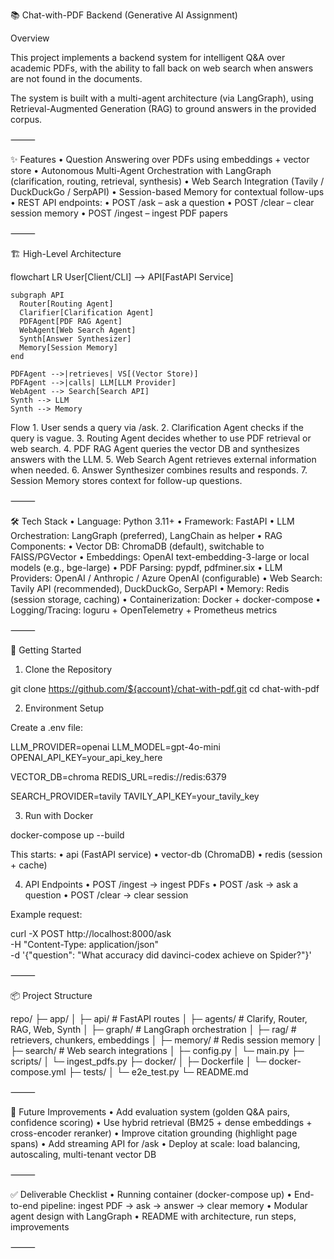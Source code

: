 📚 Chat-with-PDF Backend (Generative AI Assignment)

Overview

This project implements a backend system for intelligent Q&A over academic PDFs, with the ability to fall back on web search when answers are not found in the documents.

The system is built with a multi-agent architecture (via LangGraph), using Retrieval-Augmented Generation (RAG) to ground answers in the provided corpus.

⸻

✨ Features
	•	Question Answering over PDFs using embeddings + vector store
	•	Autonomous Multi-Agent Orchestration with LangGraph (clarification, routing, retrieval, synthesis)
	•	Web Search Integration (Tavily / DuckDuckGo / SerpAPI)
	•	Session-based Memory for contextual follow-ups
	•	REST API endpoints:
	•	POST /ask – ask a question
	•	POST /clear – clear session memory
	•	POST /ingest – ingest PDF papers

⸻

🏗️ High-Level Architecture

flowchart LR
    User[Client/CLI] --> API[FastAPI Service]

    subgraph API
      Router[Routing Agent]
      Clarifier[Clarification Agent]
      PDFAgent[PDF RAG Agent]
      WebAgent[Web Search Agent]
      Synth[Answer Synthesizer]
      Memory[Session Memory]
    end

    PDFAgent -->|retrieves| VS[(Vector Store)]
    PDFAgent -->|calls| LLM[LLM Provider]
    WebAgent --> Search[Search API]
    Synth --> LLM
    Synth --> Memory

Flow
	1.	User sends a query via /ask.
	2.	Clarification Agent checks if the query is vague.
	3.	Routing Agent decides whether to use PDF retrieval or web search.
	4.	PDF RAG Agent queries the vector DB and synthesizes answers with the LLM.
	5.	Web Search Agent retrieves external information when needed.
	6.	Answer Synthesizer combines results and responds.
	7.	Session Memory stores context for follow-up questions.

⸻

🛠️ Tech Stack
	•	Language: Python 3.11+
	•	Framework: FastAPI
	•	LLM Orchestration: LangGraph (preferred), LangChain as helper
	•	RAG Components:
	•	Vector DB: ChromaDB (default), switchable to FAISS/PGVector
	•	Embeddings: OpenAI text-embedding-3-large or local models (e.g., bge-large)
	•	PDF Parsing: pypdf, pdfminer.six
	•	LLM Providers: OpenAI / Anthropic / Azure OpenAI (configurable)
	•	Web Search: Tavily API (recommended), DuckDuckGo, SerpAPI
	•	Memory: Redis (session storage, caching)
	•	Containerization: Docker + docker-compose
	•	Logging/Tracing: loguru + OpenTelemetry + Prometheus metrics

⸻

🚀 Getting Started

1. Clone the Repository

git clone https://github.com/${account}/chat-with-pdf.git
cd chat-with-pdf

2. Environment Setup

Create a .env file:

LLM_PROVIDER=openai
LLM_MODEL=gpt-4o-mini
OPENAI_API_KEY=your_api_key_here

VECTOR_DB=chroma
REDIS_URL=redis://redis:6379

SEARCH_PROVIDER=tavily
TAVILY_API_KEY=your_tavily_key

3. Run with Docker

docker-compose up --build

This starts:
	•	api (FastAPI service)
	•	vector-db (ChromaDB)
	•	redis (session + cache)

4. API Endpoints
	•	POST /ingest → ingest PDFs
	•	POST /ask → ask a question
	•	POST /clear → clear session

Example request:

curl -X POST http://localhost:8000/ask \
  -H "Content-Type: application/json" \
  -d '{"question": "What accuracy did davinci-codex achieve on Spider?"}'


⸻

📦 Project Structure

repo/
├─ app/
│  ├─ api/          # FastAPI routes
│  ├─ agents/       # Clarify, Router, RAG, Web, Synth
│  ├─ graph/        # LangGraph orchestration
│  ├─ rag/          # retrievers, chunkers, embeddings
│  ├─ memory/       # Redis session memory
│  ├─ search/       # Web search integrations
│  ├─ config.py
│  └─ main.py
├─ scripts/
│  └─ ingest_pdfs.py
├─ docker/
│  ├─ Dockerfile
│  └─ docker-compose.yml
├─ tests/
│  └─ e2e_test.py
└─ README.md


⸻

🔮 Future Improvements
	•	Add evaluation system (golden Q&A pairs, confidence scoring)
	•	Use hybrid retrieval (BM25 + dense embeddings + cross-encoder reranker)
	•	Improve citation grounding (highlight page spans)
	•	Add streaming API for /ask
	•	Deploy at scale: load balancing, autoscaling, multi-tenant vector DB

⸻

✅ Deliverable Checklist
	•	Running container (docker-compose up)
	•	End-to-end pipeline: ingest PDF → ask → answer → clear memory
	•	Modular agent design with LangGraph
	•	README with architecture, run steps, improvements

⸻
